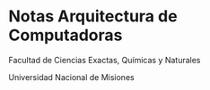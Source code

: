 # Notas Arquitectura de Computadoras

Facultad de Ciencias Exactas, Químicas y Naturales

Universidad Nacional de Misiones